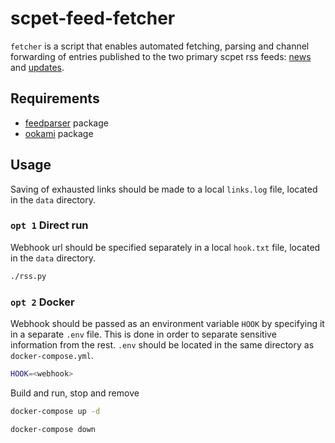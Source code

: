 # scpet-feed-fetcher
`fetcher` is a script that enables automated fetching, parsing and channel forwarding of entries published to the two primary scpet rss feeds: [news](https://vss.scpet.si/vss/rss.php?sec=news) and [updates](https://vss.scpet.si/vss/rss.php?sec=obvestila).

## Requirements
- [feedparser](https://github.com/kurtmckee/feedparser) package
- [ookami](https://github.com/tainn/ookami) package

## Usage
Saving of exhausted links should be made to a local `links.log` file, located in the `data` directory.

### `opt 1` Direct run
Webhook url should be specified separately in a local `hook.txt` file, located in the `data` directory.

```sh
./rss.py
```

### `opt 2` Docker
Webhook should be passed as an environment variable `HOOK` by specifying it in a separate `.env` file. This is done in order to separate sensitive information from the rest. `.env` should be located in the same directory as `docker-compose.yml`.

```sh
HOOK=<webhook>
```

Build and run, stop and remove
```sh
docker-compose up -d

docker-compose down
```
